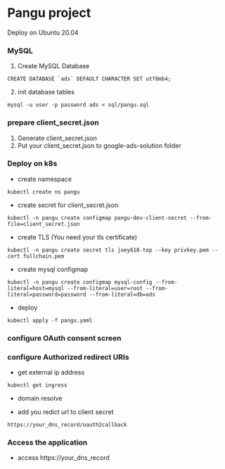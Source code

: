 # Pangu project

Deploy on Ubuntu 20.04

### MySQL
1. Create MySQL Database
```
CREATE DATABASE `ads` DEFAULT CHARACTER SET utf8mb4;
```
2. init database tables
```
mysql -u user -p password ads < sql/pangu.sql
```


### prepare client_secret.json
1. Generate client_secret.json
2. Put your client_secret.json to google-ads-solution folder

### Deploy on k8s
- create namespace
```
kubectl create ns pangu
```

- create secret for client_secret.json
```
kubectl -n pangu create configmap pangu-dev-client-secret --from-file=client_secret.json
```

- create TLS (You need your tls certificate)
```
kubectl -n pangu create secret tls joey618-top --key privkey.pem --cert fullchain.pem
```

- create mysql configmap
```
kubectl -n pangu create configmap mysql-config --from-literal=host=mysql --from-literal=user=root --from-literal=password=password --from-literal=db=ads
```

- deploy
```
kubectl apply -f pangu.yaml
```

### configure OAuth consent screen

### configure Authorized redirect URIs
- get external ip address
```
kubectl get ingress
```

- domain resolve

- add you redict url to client secret
```
https://your_dns_record/oauth2callback
```

### Access the application


- access
https://your_dns_record
